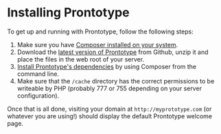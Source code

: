 # Installing Prontotype

To get up and running with Prontotype, follow the following steps:

1. Make sure you have [Composer installed on your system](http://getcomposer.org/doc/00-intro.md#globally).
1. Download the [latest version of Prontotype](https://github.com/prontotype/prontotype/archive/master.zip) from Github, unzip it and place the files in the web root of your server.
1. [Install Prontotype's dependencies](http://getcomposer.org/doc/00-intro.md#using-composer) by using Composer from the command line.
1. Make sure that the `/cache` directory has the correct permissions to be writeable by PHP (probably 777 or 755 depending on your server configuration).

Once that is all done, visiting your domain at `http://myprototype.com` (or whatever you are using!) should display the default Prontotype welcome page.
